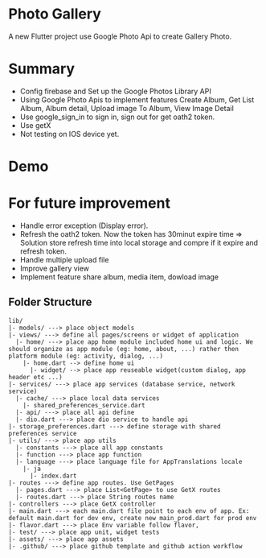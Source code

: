 # Photo Gallery

A new Flutter project use Google Photo Api to create Gallery Photo.

# Summary
- Config firebase and Set up the Google Photos Library API
- Using Google Photo Apis to implement features Create Album, Get List Album, Album detail, Upload image To Album, View Image Detail 
- Use google_sign_in to sign in, sign out for get oath2 token.
- Use getX
- Not testing on IOS device yet.

# Demo

# For future improvement
- Handle error exception (Display error).
- Refresh the oath2 token. Now the token has 30minut expire time => Solution store refresh time into local storage and compre if it expire and refresh token.
- Handle multiple upload file
- Improve gallery view
- Implement feature share album, media item, dowload image

## Folder Structure
```
lib/
|- models/ ---> place object models
|- views/ ---> define all pages/screens or widget of application
  |- home/ ---> place app home module included home ui and logic. We should organize as app module (eg: home, about, ...) rather then platform module (eg: activity, dialog, ...)
    |- home.dart --> define home ui
      |- widget/ --> place app reuseable widget(custom dialog, app header etc ...)
|- services/ ---> place app services (database service, network service)
  |- cache/ ---> place local data services
    |- shared_preferences_service.dart
  |- api/ ---> place all api define
  |- dio.dart ---> place dio service to handle api
|- storage_preferences.dart ---> define storage with shared preferences service
|- utils/ ---> place app utils
  |- constants ---> place all app constants
  |- function ---> place app function
  |- language ---> place language file for AppTranslations locale
    |- ja
      |- index.dart
|- routes ---> define app routes. Use GetPages
  |- pages.dart ---> place List<GetPage> to use GetX routes
  |- routes.dart ---> place String routes name
|- controllers ---> place GetX controller
|- main.dart ---> each main.dart file point to each env of app. Ex: default main.dart for dev env, create new main_prod.dart for prod env
|- flavor.dart ---> place Env variable follow flavor,
|- test/ ---> place app unit, widget tests
|- assets/ ---> place app assets
|- .github/ ---> place github template and github action workflow
```
